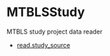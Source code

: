 ﻿# MTBLSStudy

MTBLS study project data reader

+ [read.study_source](MTBLSStudy/read.study_source.1) 
